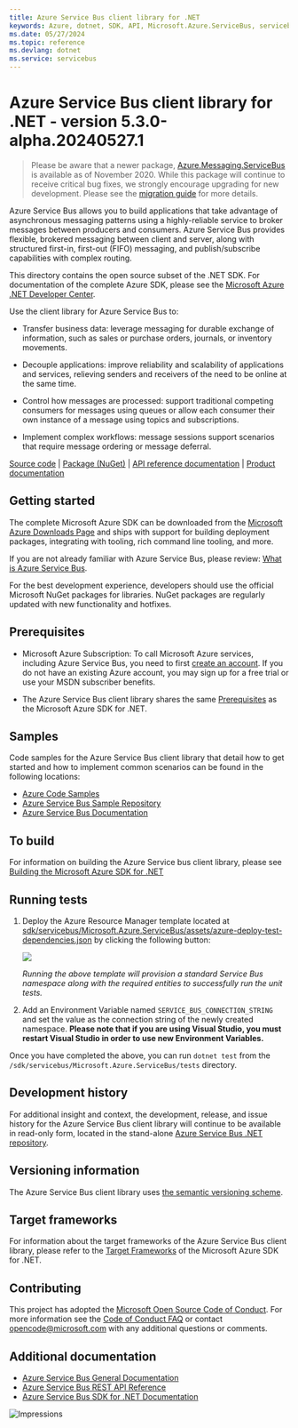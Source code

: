 ```yaml
---
title: Azure Service Bus client library for .NET
keywords: Azure, dotnet, SDK, API, Microsoft.Azure.ServiceBus, servicebus
ms.date: 05/27/2024
ms.topic: reference
ms.devlang: dotnet
ms.service: servicebus
---
```

# Azure Service Bus client library for .NET - version 5.3.0-alpha.20240527.1 


> Please be aware that a newer package, [Azure.Messaging.ServiceBus](https://www.nuget.org/packages/Azure.Messaging.ServiceBus) is available as of November 2020. While this package will continue to receive critical bug fixes, we strongly encourage upgrading for new development. Please see the [migration guide](https://aka.ms/azsdk/net/migrate/sb) for more details.

Azure Service Bus allows you to build applications that take advantage of asynchronous messaging patterns using a highly-reliable service to broker messages between producers and consumers. Azure Service Bus provides flexible, brokered messaging between client and server, along with structured first-in, first-out (FIFO) messaging, and publish/subscribe capabilities with complex routing.

This directory contains the open source subset of the .NET SDK. For documentation of the complete Azure SDK, please see the [Microsoft Azure .NET Developer Center](https://azure.microsoft.com/develop/net/).

Use the client library for Azure Service Bus to:

- Transfer business data: leverage messaging for durable exchange of information, such as sales or purchase orders, journals, or inventory movements.

- Decouple applications: improve reliability and scalability of applications and services, relieving senders and receivers of the need to be online at the same time.

- Control how messages are processed: support traditional competing consumers for messages using queues or allow each consumer their own instance of a message using topics and subscriptions.

- Implement complex workflows: message sessions support scenarios that require message ordering or message deferral.

[Source code](https://github.com/Azure/azure-sdk-for-net/tree/main/sdk/servicebus/Microsoft.Azure.ServiceBus/src) | [Package (NuGet)](https://www.nuget.org/packages/Microsoft.Azure.ServiceBus/) | [API reference documentation](/dotnet/api/overview/azure/service-bus?view=azure-dotnet) | [Product documentation](/azure/service-bus-messaging/)

## Getting started

The complete Microsoft Azure SDK can be downloaded from the [Microsoft Azure Downloads Page](https://azure.microsoft.com/downloads/?sdk=net) and ships with support for building deployment packages, integrating with tooling, rich command line tooling, and more.

If you are not already familiar with Azure Service Bus, please review: [What is Azure Service Bus](/azure/service-bus-messaging/service-bus-messaging-overview).

For the best development experience, developers should use the official Microsoft NuGet packages for libraries. NuGet packages are regularly updated with new functionality and hotfixes.

## Prerequisites

- Microsoft Azure Subscription: To call Microsoft Azure services, including Azure Service Bus, you need to first [create an account](https://account.windowsazure.com/Home/Index). If you do not have an existing Azure account, you may sign up for a free trial or use your MSDN subscriber benefits.

- The Azure Service Bus client library shares the same [Prerequisites](https://github.com/azure/azure-sdk-for-net#prerequisites) as the Microsoft Azure SDK for .NET.

## Samples

Code samples for the Azure Service Bus client library that detail how to get started and how to implement common scenarios can be found in the following locations:

- [Azure Code Samples](https://azure.microsoft.com/resources/samples/?sort=0&service=service-bus&platform=dotnet)
- [Azure Service Bus Sample Repository](https://github.com/Azure/azure-service-bus/tree/master/samples/)
- [Azure Service Bus Documentation](/azure/service-bus-messaging/)

## To build

For information on building the Azure Service bus client library, please see [Building the Microsoft Azure SDK for .NET](https://github.com/azure/azure-sdk-for-net#to-build)

## Running tests

1. Deploy the Azure Resource Manager template located at [sdk/servicebus/Microsoft.Azure.ServiceBus/assets/azure-deploy-test-dependencies.json](https://github.com/Azure/azure-sdk-for-net/blob/main/sdk/servicebus/Microsoft.Azure.ServiceBus/assets/azure-deploy-test-dependencies.json) by clicking the following button:

   <a href="https://portal.azure.com/#create/Microsoft.Template/uri/https%3A%2F%2Fraw.githubusercontent.com%2FAzure%2Fazure-sdk-for-net%2Fmaster%2Fsdk%2Fservicebus%2FMicrosoft.Azure.ServiceBus%2Fassets%2Fazure-deploy-test-dependencies.json" target="_blank">
       <img src="https://aka.ms/deploytoazurebutton"/>
   </a>

   *Running the above template will provision a standard Service Bus namespace along with the required entities to successfully run the unit tests.*

1. Add an Environment Variable named `SERVICE_BUS_CONNECTION_STRING` and set the value as the connection string of the newly created namespace. **Please note that if you are using Visual Studio, you must restart Visual Studio in order to use new Environment Variables.**

Once you have completed the above, you can run `dotnet test` from the `/sdk/servicebus/Microsoft.Azure.ServiceBus/tests` directory.

## Development history

For additional insight and context, the development, release, and issue history for the Azure Service Bus client library will continue to be available in read-only form, located in the stand-alone [Azure Service Bus .NET repository](https://github.com/Azure/azure-service-bus-dotnet).

## Versioning information

The Azure Service Bus client library uses [the semantic versioning scheme](https://semver.org/).

## Target frameworks

For information about the target frameworks of the Azure Service Bus client library, please refer to the [Target Frameworks](https://github.com/azure/azure-sdk-for-net#target-frameworks) of the Microsoft Azure SDK for .NET.

## Contributing

This project has adopted the [Microsoft Open Source Code of Conduct](https://opensource.microsoft.com/codeofconduct/). For more information see the [Code of Conduct FAQ](https://opensource.microsoft.com/codeofconduct/faq/) or contact [opencode@microsoft.com](mailto:opencode@microsoft.com) with any additional questions or comments.

## Additional documentation

- [Azure Service Bus General Documentation](/azure/service-bus-messaging/)
- [Azure Service Bus REST API Reference](/rest/api/servicebus/)
- [Azure Service Bus SDK for .NET Documentation](/dotnet/api/overview/azure/service-bus?view=azure-dotnet)

![Impressions](https://azure-sdk-impressions.azurewebsites.net/api/impressions/azure-sdk-for-net%2Fsdk%2Fservicebus%2FMicrosoft.Azure.ServiceBus%2FREADME.png)

